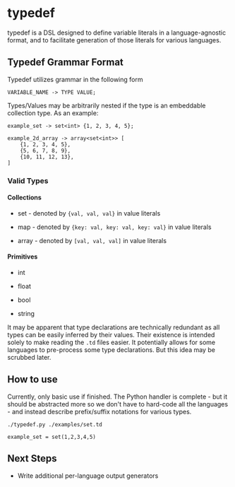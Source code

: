 # typedef

typedef is a DSL designed to define variable literals in a language-agnostic
format, and to facilitate generation of those literals for various languages.


## Typedef Grammar Format

Typedef utilizes grammar in the following form

`VARIABLE_NAME -> TYPE VALUE;`

Types/Values may be arbitrarily nested if the type is an embeddable collection
type. As an example:

```
example_set -> set<int> {1, 2, 3, 4, 5};

example_2d_array -> array<set<int>> [
	{1, 2, 3, 4, 5},
	{5, 6, 7, 8, 9},
	{10, 11, 12, 13},
]
```

### Valid Types

#### Collections

* set - denoted by `{val, val, val}` in value literals

* map - denoted by `{key: val, key: val, key: val}` in value literals

* array - denoted by `[val, val, val]` in value literals

#### Primitives

* int

* float

* bool

* string

It may be apparent that type declarations are technically redundant as all
types can be easily inferred by their values. Their existence is intended
solely to make reading the `.td` files easier. It potentially allows for some
languages to pre-process some type declarations. But this idea may be scrubbed
later.

## How to use

Currently, only basic use if finished. The Python handler is complete - but it should be abstracted more so we don't have to hard-code all the
languages - and instead describe prefix/suffix notations for various types.

```
./typedef.py ./examples/set.td

example_set = set(1,2,3,4,5)
```

## Next Steps

* Write additional per-language output generators

